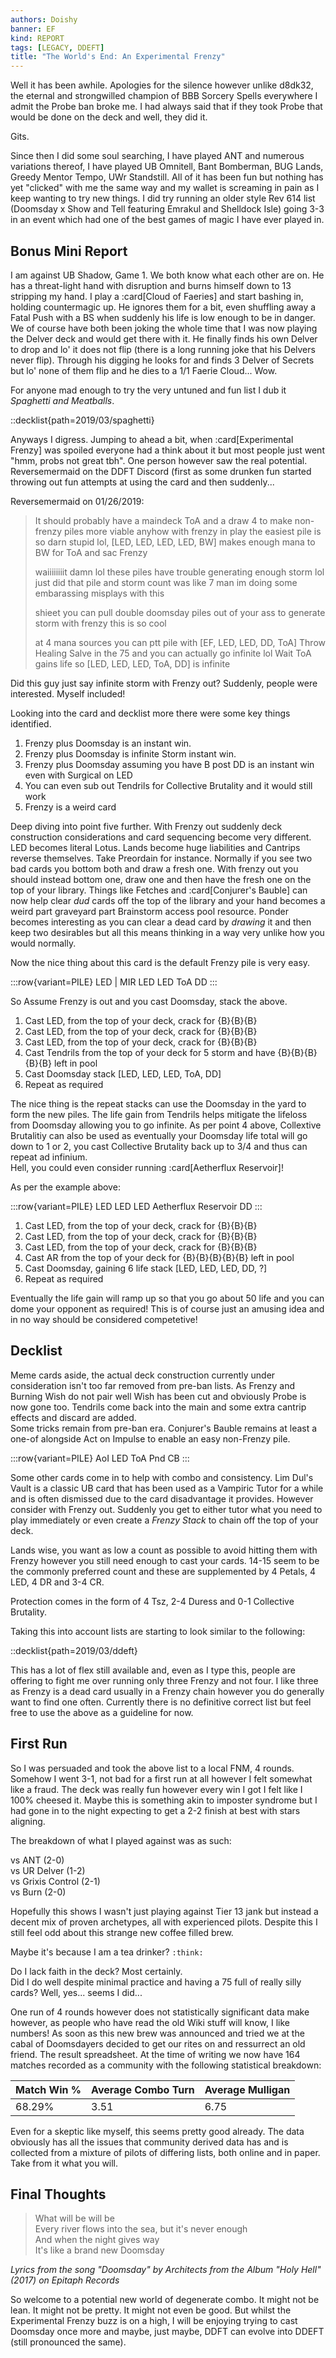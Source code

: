 ```yaml
---
authors: Doishy
banner: EF
kind: REPORT
tags: [LEGACY, DDEFT]
title: "The World's End: An Experimental Frenzy"
---
```


Well it has been awhile. Apologies for the silence however unlike d8dk32, the
eternal and strongwilled champion of BBB Sorcery Spells everywhere I admit the
Probe ban broke me. I had always said that if they took Probe that would be done
on the deck and well, they did it.

Gits.

Since then I did some soul searching, I have played ANT and numerous variations
thereof, I have played UB Omnitell, Bant Bomberman, BUG Lands, Greedy Mentor
Tempo, UWr Standstill. All of it has been fun but nothing has yet "clicked" with
me the same way and my wallet is screaming in pain as I keep wanting to try new
things. I did try running an older style Rev 614 list (Doomsday x Show and Tell
featuring Emrakul and Shelldock Isle) going 3-3 in an event which had one of the
best games of magic I have ever played in.

## Bonus Mini Report

I am against UB Shadow, Game 1. We both know what each other are on. He has a
threat-light hand with disruption and burns himself down to 13 stripping my
hand. I play a :card[Cloud of Faeries] and start bashing in, holding
countermagic up. He ignores them for a bit, even shuffling away a Fatal Push
with a BS when suddenly his life is low enough to be in danger. We of course
have both been joking the whole time that I was now playing the Delver deck and
would get there with it. He finally finds his own Delver to drop and lo' it does
not flip (there is a long running joke that his Delvers never flip). Through his
digging he looks for and finds 3 Delver of Secrets but lo' none of them flip and
he dies to a 1/1 Faerie Cloud... Wow.

For anyone mad enough to try the very untuned and fun list I dub it _Spaghetti
and Meatballs_.

::decklist{path=2019/03/spaghetti}

Anyways I digress. Jumping to ahead a bit, when :card[Experimental Frenzy] was
spoiled everyone had a think about it but most people just went "hmm, probs not
great tbh". One person however saw the real potential. Reversemermaid on the
DDFT Discord (first as some drunken fun started throwing out fun attempts at
using the card and then suddenly...

Reversemermaid on 01/26/2019:

> It should probably have a maindeck ToA and a draw 4 to make non-frenzy piles
> more viable anyhow with frenzy in play the easiest pile is so darn stupid lol,
> \[LED, LED, LED, LED, BW\] makes enough mana to BW for ToA and sac Frenzy
>
> waiiiiiiiit damn lol these piles have trouble generating enough storm lol just
> did that pile and storm count was like 7 man im doing some embarassing
> misplays with this
>
> shieet you can pull double doomsday piles out of your ass to generate storm
> with frenzy this is so cool
>
> at 4 mana sources you can ptt pile with \[EF, LED, LED, DD, ToA\] Throw
> Healing Salve in the 75 and you can actually go infinite lol Wait ToA gains
> life so \[LED, LED, LED, ToA, DD\] is infinite

Did this guy just say infinite storm with Frenzy out? Suddenly, people were
interested. Myself included!

Looking into the card and decklist more there were some key things identified.

1. Frenzy plus Doomsday is an instant win.
1. Frenzy plus Doomsday is infinite Storm instant win.
1. Frenzy plus Doomsday assuming you have B post DD is an instant win even with
   Surgical on LED
1. You can even sub out Tendrils for Collective Brutality and it would still
   work
1. Frenzy is a weird card

Deep diving into point five further. With Frenzy out suddenly deck construction
considerations and card sequencing become very different. LED becomes literal
Lotus. Lands become huge liabilities and Cantrips reverse themselves. Take
Preordain for instance. Normally if you see two bad cards you bottom both and
draw a fresh one. With frenzy out you should instead bottom one, draw one and
then have the fresh one on the top of your library. Things like Fetches and
:card[Conjurer's Bauble] can now help clear _dud_ cards off the top of the
library and your hand becomes a weird part graveyard part Brainstorm access pool
resource. Ponder becomes interesting as you can clear a dead card by _drawing_
it and then keep two desirables but all this means thinking in a way very unlike
how you would normally.

Now the nice thing about this card is the default Frenzy pile is very easy.

:::row{variant=PILE}
LED | MIR
LED
LED
ToA
DD
:::

So Assume Frenzy is out and you cast Doomsday, stack the above.

1. Cast LED, from the top of your deck, crack for {B}{B}{B}
1. Cast LED, from the top of your deck, crack for {B}{B}{B}
1. Cast LED, from the top of your deck, crack for {B}{B}{B}
1. Cast Tendrils from the top of your deck for 5 storm and have {B}{B}{B}{B}{B}
   left in pool
1. Cast Doomsday stack \[LED, LED, LED, ToA, DD\]
1. Repeat as required

The nice thing is the repeat stacks can use the Doomsday in the yard to form the
new piles. The life gain from Tendrils helps mitigate the lifeloss from Doomsday
allowing you to go infinite. As per point 4 above, Collextive Brutalitiy can
also be used as eventually your Doomsday life total will go down to 1 or 2, you
cast Collective Brutality back up to 3/4 and thus can repeat ad infinium.  
Hell, you could even consider running :card[Aetherflux Reservoir]!

As per the example above:

:::row{variant=PILE}
LED
LED
LED
Aetherflux Reservoir
DD
:::

1. Cast LED, from the top of your deck, crack for {B}{B}{B}
1. Cast LED, from the top of your deck, crack for {B}{B}{B}
1. Cast LED, from the top of your deck, crack for {B}{B}{B}
1. Cast AR from the top of your deck for {B}{B}{B}{B}{B} left in pool
1. Cast Doomsday, gaining 6 life stack \[LED, LED, LED, DD, ?\]
1. Repeat as required

Eventually the life gain will ramp up so that you go about 50 life and you can
dome your opponent as required! This is of course just an amusing idea and in no
way should be considered competetive!

## Decklist

Meme cards aside, the actual deck construction currently under consideration
isn't too far removed from pre-ban lists. As Frenzy and Burning Wish do not pair
well Wish has been cut and obviously Probe is now gone too. Tendrils come back
into the main and some extra cantrip effects and discard are added.  
Some tricks remain from pre-ban era. Conjurer's Bauble remains at least a one-of
alongside Act on Impulse to enable an easy non-Frenzy pile.

:::row{variant=PILE}
AoI
LED
ToA
Pnd
CB
:::

Some other cards come in to help with combo and consistency. Lim Dul's Vault is
a classic UB card that has been used as a Vampiric Tutor for a while and is
often dismissed due to the card disadvantage it provides. However consider with
Frenzy out. Suddenly you get to either tutor what you need to play immediately
or even create a _Frenzy Stack_ to chain off the top of your deck.

Lands wise, you want as low a count as possible to avoid hitting them with
Frenzy however you still need enough to cast your cards. 14-15 seem to be the
commonly preferred count and these are supplemented by 4 Petals, 4 LED, 4 DR and
3-4 CR.

Protection comes in the form of 4 Tsz, 2-4 Duress and 0-1 Collective Brutality.

Taking this into account lists are starting to look similar to the following:

::decklist{path=2019/03/ddeft}

This has a lot of flex still available and, even as I type this, people are
offering to fight me over running only three Frenzy and not four. I like three
as Frenzy is a dead card usually in a Frenzy chain however you do generally want
to find one often. Currently there is no definitive correct list but feel free
to use the above as a guideline for now.

## First Run

So I was persuaded and took the above list to a local FNM, 4 rounds.  
Somehow I went 3-1, not bad for a first run at all however I felt somewhat like
a fraud. The deck was really fun however every win I got I felt like I 100%
cheesed it. Maybe this is something akin to imposter syndrome but I had gone in
to the night expecting to get a 2-2 finish at best with stars aligning.

The breakdown of what I played against was as such:

vs ANT (2-0)  
vs UR Delver (1-2)  
vs Grixis Control (2-1)  
vs Burn (2-0)

Hopefully this shows I wasn't just playing against Tier 13 jank but instead a
decent mix of proven archetypes, all with experienced pilots. Despite this I
still feel odd about this strange new coffee filled brew.

Maybe it's because I am a tea drinker? `:think:`

Do I lack faith in the deck? Most certainly.  
Did I do well despite minimal practice and having a 75 full of really silly
cards? Well, yes... seems I did...

One run of 4 rounds however does not statistically significant data make
however, as people who have read the old Wiki stuff will know, I like numbers!
As soon as this new brew was announced and tried we at the cabal of Doomsdayers
decided to get our rites on and ressurrect an old friend. The result
spreadsheet. At the time of writing we now have 164 matches recorded as a
community with the following statistical breakdown:

| Match Win % | Average Combo Turn | Average Mulligan |
| ----------- | ------------------ | ---------------- |
| 68.29%      | 3.51               | 6.75             |

Even for a skeptic like myself, this seems pretty good already. The data
obviously has all the issues that community derived data has and is collected
from a mixture of pilots of differing lists, both online and in paper. Take from
it what you will.

## Final Thoughts

> What will be will be  
> Every river flows into the sea, but it's never enough  
> And when the night gives way  
> It's like a brand new Doomsday

_Lyrics from the song "Doomsday" by Architects from the Album "Holy Hell" (2017)
on Epitaph Records_

So welcome to a potential new world of degenerate combo. It might not be lean.
It might not be pretty. It might not even be good. But whilst the Experimental
Frenzy buzz is on a high, I will be enjoying trying to cast Doomsday once more
and maybe, just maybe, DDFT can evolve into DDEFT (still pronounced the same).
